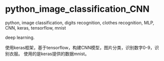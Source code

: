 # python_image_classification_CNN
python, image classification, digits recognition, clothes recognition, MLP, CNN, keras, tensorflow, mnist

deep learning.

使用keras框架，基于tensorflow，构建CNN模型，图片分类，识别数字0-9，识别衣服。
使用的是keras提供的数据mnist。

